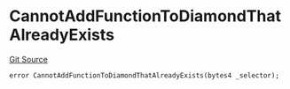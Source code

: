 # CannotAddFunctionToDiamondThatAlreadyExists
[Git Source](https://github.com/thrackle-io/tron/blob/93fd74340f7444498e4353b2c758c1107038174a/src/client/token/handler/diamond/HandlerDiamondLib.sol)


```solidity
error CannotAddFunctionToDiamondThatAlreadyExists(bytes4 _selector);
```

